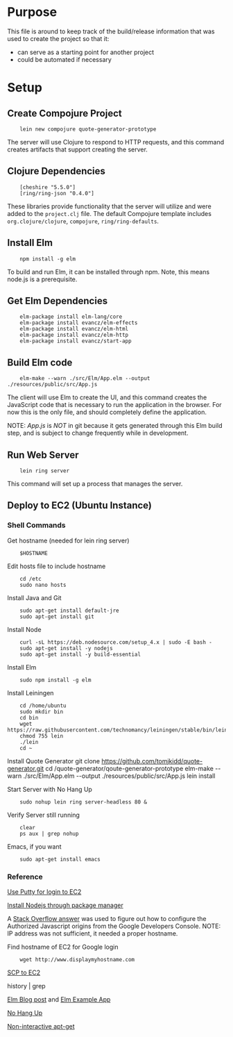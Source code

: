 # Purpose

This file is around to keep track of the build/release information that was used to create the project so that it:

* can serve as a starting point for another project
* could be automated if necessary

# Setup
## Create Compojure Project

        lein new compojure quote-generator-prototype

The server will use Clojure to respond to HTTP requests, and this command creates artifacts that support creating the server.

## Clojure Dependencies

        [cheshire "5.5.0"]
        [ring/ring-json "0.4.0"]

These libraries provide functionality that the server will utilize and were added to the `project.clj` file. The default Compojure template includes `org.clojure/clojure`, `compojure`, `ring/ring-defaults`.

## Install Elm

        npm install -g elm

To build and run Elm, it can be installed through npm. Note, this means node.js is a prerequisite.

## Get Elm Dependencies
        elm-package install elm-lang/core
        elm-package install evancz/elm-effects
        elm-package install evancz/elm-html
        elm-package install evancz/elm-http
        elm-package install evancz/start-app

## Build Elm code

        elm-make --warn ./src/Elm/App.elm --output ./resources/public/src/App.js

The client will use Elm to create the UI, and this command creates the JavaScript code that is necessary to run the application in the browser. For now this is the only file, and should completely define the application.

NOTE: *App.js* is *NOT* in git because it gets generated through this Elm build step, and is subject to change frequently while in development.

## Run Web Server

        lein ring server

This command will set up a process that manages the server.

## Deploy to EC2 (Ubuntu Instance)

### Shell Commands
Get hostname (needed for lein ring server)

        $HOSTNAME

Edit hosts file to include hostname

        cd /etc
        sudo nano hosts

Install Java and Git

        sudo apt-get install default-jre
        sudo apt-get install git

Install Node

        curl -sL https://deb.nodesource.com/setup_4.x | sudo -E bash -
        sudo apt-get install -y nodejs
        sudo apt-get install -y build-essential

Install Elm

        sudo npm install -g elm

Install Leiningen

        cd /home/ubuntu
        sudo mkdir bin
        cd bin
        wget https://raw.githubusercontent.com/technomancy/leiningen/stable/bin/lein
        chmod 755 lein
        ./lein
        cd ~

Install Quote Generator
        git clone https://github.com/tomjkidd/quote-generator.git
        cd /quote-generator/qoute-generator-prototype
        elm-make --warn ./src/Elm/App.elm --output ./resources/public/src/App.js
        lein install

Start Server with No Hang Up

        sudo nohup lein ring server-headless 80 &

Verify Server still running

        clear
        ps aux | grep nohup

Emacs, if you want

        sudo apt-get install emacs


### Reference
[Use Putty for login to EC2](http://docs.aws.amazon.com/AWSEC2/latest/UserGuide/putty.html)

[Install Nodejs through package manager](https://nodejs.org/en/download/package-manager/)

A [Stack Overflow answer](http://stackoverflow.com/questions/14238665/can-a-public-ip-address-be-used-as-google-oauth-redirect-uri) was used to figure out how to configure the Authorized Javascript origins from the Google Developers Console. NOTE: IP address was not sufficient, it needed a proper hostname.

Find hostname of EC2 for Google login

        wget http://www.displaymyhostname.com

[SCP to EC2](http://stackoverflow.com/questions/11388014/using-scp-to-copy-a-file-to-amazon-ec2-instance)

history | grep <keyword>

[Elm Blog post](http://www.gizra.com/content/thinking-choosing-elm/) and [Elm Example App](https://github.com/Gizra/elm-hedley)

[No Hang Up](http://stackoverflow.com/questions/12075642/how-to-start-process-via-ssh-so-it-keeps-running)

[Non-interactive apt-get](https://snowulf.com/2008/12/04/truly-non-interactive-unattended-apt-get-install/)
